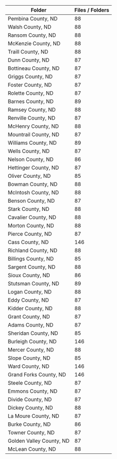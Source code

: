 | Folder                   |   Files / Folders |
|--------------------------|-------------------|
| Pembina County, ND       |                88 |
| Walsh County, ND         |                88 |
| Ransom County, ND        |                88 |
| McKenzie County, ND      |                88 |
| Traill County, ND        |                88 |
| Dunn County, ND          |                87 |
| Bottineau County, ND     |                87 |
| Griggs County, ND        |                87 |
| Foster County, ND        |                87 |
| Rolette County, ND       |                87 |
| Barnes County, ND        |                89 |
| Ramsey County, ND        |                88 |
| Renville County, ND      |                87 |
| McHenry County, ND       |                88 |
| Mountrail County, ND     |                87 |
| Williams County, ND      |                89 |
| Wells County, ND         |                87 |
| Nelson County, ND        |                86 |
| Hettinger County, ND     |                87 |
| Oliver County, ND        |                85 |
| Bowman County, ND        |                88 |
| McIntosh County, ND      |                88 |
| Benson County, ND        |                87 |
| Stark County, ND         |                88 |
| Cavalier County, ND      |                88 |
| Morton County, ND        |                88 |
| Pierce County, ND        |                87 |
| Cass County, ND          |               146 |
| Richland County, ND      |                88 |
| Billings County, ND      |                85 |
| Sargent County, ND       |                88 |
| Sioux County, ND         |                86 |
| Stutsman County, ND      |                89 |
| Logan County, ND         |                88 |
| Eddy County, ND          |                87 |
| Kidder County, ND        |                88 |
| Grant County, ND         |                87 |
| Adams County, ND         |                87 |
| Sheridan County, ND      |                85 |
| Burleigh County, ND      |               146 |
| Mercer County, ND        |                88 |
| Slope County, ND         |                85 |
| Ward County, ND          |               146 |
| Grand Forks County, ND   |               146 |
| Steele County, ND        |                87 |
| Emmons County, ND        |                87 |
| Divide County, ND        |                87 |
| Dickey County, ND        |                88 |
| La Moure County, ND      |                87 |
| Burke County, ND         |                86 |
| Towner County, ND        |                87 |
| Golden Valley County, ND |                87 |
| McLean County, ND        |                88 |